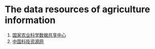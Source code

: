 The data resources of agriculture information
===========================================

1. [国家农业科学数据共享中心](http://www.agridata.cn/ )
2. [中国科技资源网](http://www.escience.net.cn/escience/index.action)
